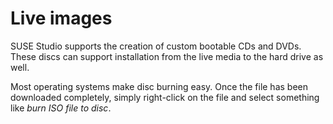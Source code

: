 # Live images

SUSE Studio supports the creation of custom bootable CDs and DVDs. 
These discs can support installation from the live media to the hard drive as
well.

Most operating systems make disc burning easy. Once the file has been downloaded
completely, simply right-click on the file and select something like *burn ISO
file to disc*.
